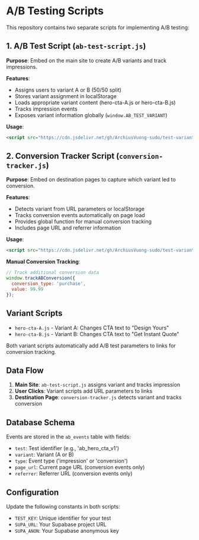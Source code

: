 # A/B Testing Scripts

This repository contains two separate scripts for implementing A/B testing:

## 1. A/B Test Script (`ab-test-script.js`)

**Purpose**: Embed on the main site to create A/B variants and track impressions.

**Features**:
- Assigns users to variant A or B (50/50 split)
- Stores variant assignment in localStorage
- Loads appropriate variant content (hero-cta-A.js or hero-cta-B.js)
- Tracks impression events
- Exposes variant information globally (`window.AB_TEST_VARIANT`)

**Usage**:
```html
<script src="https://cdn.jsdelivr.net/gh/ArchiusVuong-sudo/test-variant/ab-test-script.js"></script>
```

## 2. Conversion Tracker Script (`conversion-tracker.js`)

**Purpose**: Embed on destination pages to capture which variant led to conversion.

**Features**:
- Detects variant from URL parameters or localStorage
- Tracks conversion events automatically on page load
- Provides global function for manual conversion tracking
- Includes page URL and referrer information

**Usage**:
```html
<script src="https://cdn.jsdelivr.net/gh/ArchiusVuong-sudo/test-variant/conversion-tracker.js"></script>
```

**Manual Conversion Tracking**:
```javascript
// Track additional conversion data
window.trackABConversion({
  conversion_type: 'purchase',
  value: 99.99
});
```

## Variant Scripts

- `hero-cta-A.js` - Variant A: Changes CTA text to "Design Yours"
- `hero-cta-B.js` - Variant B: Changes CTA text to "Get Instant Quote"

Both variant scripts automatically add A/B test parameters to links for conversion tracking.

## Data Flow

1. **Main Site**: `ab-test-script.js` assigns variant and tracks impression
2. **User Clicks**: Variant scripts add URL parameters to links
3. **Destination Page**: `conversion-tracker.js` detects variant and tracks conversion

## Database Schema

Events are stored in the `ab_events` table with fields:
- `test`: Test identifier (e.g., 'ab_hero_cta_v1')
- `variant`: Variant (A or B)
- `type`: Event type ('impression' or 'conversion')
- `page_url`: Current page URL (conversion events only)
- `referrer`: Referrer URL (conversion events only)

## Configuration

Update the following constants in both scripts:
- `TEST_KEY`: Unique identifier for your test
- `SUPA_URL`: Your Supabase project URL
- `SUPA_ANON`: Your Supabase anonymous key
